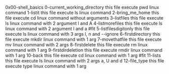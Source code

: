 0x00-shell_basics
0-current_working_directory this file execute pwd linux command 
1-listit this file execute ls linux command
2-bring_me_home this file execute cd linux command without arguments
3-listfiles this file execute ls linux command with 2 argument l and A
4-listmorefiles this file execute ls linux command with 2 argument l and a
#fit 5-listfilesdigitonly this file execute ls linux command with 3 args l, n and --ignore
6-firstdirectory this file execute mkdir linux command with 1 arg
7-movethatfile this file execute mv linux command with 2 args
8-firstdelete this file execute rm linux command with 1 arg
9-firstdirdeletion this file execute rmdir linux command with 1 arg
10-back this file execute cd linux command with 1 arg
#fit 11-lists this file execute ls linux command with 2 args a, U and d
12-file_type this file execute type linux command with 1 arg

